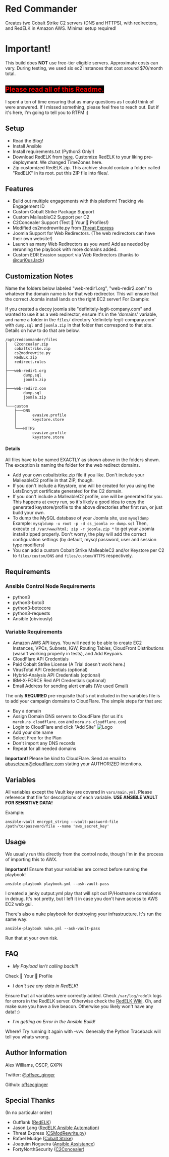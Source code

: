Red Commander
=========

Creates two Cobalt Strike C2 servers (DNS and HTTPS), with redirectors, and RedELK in Amazon AWS. Minimal setup required!

# Important!
This build does **NOT** use free-tier eligible servers. Approximate costs can vary. During testing, we used six ec2 instances that cost around $70/month total.

## <span style="color:red;background-color:black;"> Please read all of this Readme. </span>
I spent a ton of time ensuring that as many questions as I could think of were answered. If I missed something, please feel free to reach out. But if it's here, I'm going to tell you to RTFM :)

Setup
-------------
* Read the Blog!
* Install Ansible
* Install requirements.txt (Python3 Only!)
* Download RedELK from [here](https://github.com/outflanknl/RedELK). Customize RedELK to your liking pre-deployment. We changed TimeZones here.
* Zip customized RedELK.zip. This archive should contain a folder called "RedELK" in its root. put this ZIP file into files/.

Features
--------

* Build out multiple engagements with this platform! Tracking via Engagement ID
* Custom Cobalt Strike Package Support
* Custom MalleableC2 Support per C2
* C2Concealer Support (Test 👏 Your 👏 Profiles!)
* Modified cs2modrewrite.py from [Threat Express](https://github.com/threatexpress/cs2modrewrite)
* Joomla Support for Web Redirectors. (The web redirectors can have their own website!)
* Launch as many Web Redirectors as you want! Add as needed by rerunning the playbook with more domains added.
* Custom EDR Evasion support via Web Redirectors (thanks to [@curi0usJack](https://twitter.com/curi0usJack))

Customization Notes
---
Name the folders below labeled "web-redir1.org", "web-redir2.com" to whatever the domain name is for that web redirector. This will ensure that the correct Joomla install lands on the right EC2 server!
For Example:

If you created a decoy joomla site "definitely-legit-company.com" and wanted to use it as a web redirector, ensure it's in the 'domains' variable, and name a folder in the `files/` directory 'definitely-legit-company.com' with `dump.sql` and `joomla.zip` in that folder that correspond to that site. Details on how to do that are below.

```
/opt/redcommander/files
│   C2concealer.zip
│   cobaltstrike.zip
│   cs2modrewrite.py
│   RedELK.zip
│   redirect.rules
│
├───web-redir1.org
│       dump.sql
│       joomla.zip
│
├───web-redir2.com
│       dump.sql
│       joomla.zip
│
└───custom
    ├───DNS
    │       evasive.profile
    │       keystore.store
    │
    └───HTTPS
            evasive.profile
            keystore.store
```
#### Details
All files have to be named EXACTLY as shown above in the folders shown. The exception is naming the folder for the web redirect domains.
* Add your own cobaltstrike.zip file if you like. Don't include your MalleableC2 profile in that ZIP, though.
* If you don't include a Keystore, one will be created for you using the LetsEncrypt certificate generated for the C2 domain.
* If you don't include a MalleableC2 profile, one will be generated for you. This happens at every run, so it's likely a good idea to copy the generated keystore/profile to the above directories after first run, or just build your own.
* To dump the MySQL database of your Joomla site, use `mysqldump`
 Example: `mysqldump -u root -p -d cs_joomla >> dump.sql`
 Then, execute `cd /var/www/html; zip -r joomla.zip *` to get your Joomla install zipped properly. Don't worry, the play will add the correct configuration settings (by default, mysql password, user and session type modifiers)
* You can add a custom Cobalt Strike MalleableC2 and/or Keystore per C2 to `files/custom/DNS` and `files/custom/HTTPS` respectively.

Requirements
------------

### Ansible Control Node Requirements

* python3
* python3-boto3
* python3-botocore
* python3-requests
* Ansible (obviously)

### Variable Requirements

* Amazon AWS API keys. You will need to be able to create EC2 Instances, VPCs, Subnets, IGW, Routing Tables, CloudFront Distributions (wasn't working properly in tests), and Add Keypairs.
* CloudFlare API Credentials
* Paid Cobalt Strike License (A Trial doesn't work here.)
* VirusTotal API Credentials (optional)
* Hybrid-Analysis API Credentials (optional)
* IBM-X-FORCE Red API Credentials (optional)
* Email Address for sending alert emails (We used Gmail)

The only **REQUIRED** pre-requisite that's not included in the variables file is to add your campaign domains to CloudFlare. The simple steps for that are:

* Buy a domain
* Assign Domain DNS servers to CloudFlare (for us it's `marek.ns.cloudflare.com` and `nora.ns.cloudflare.com`)
* Login to CloudFlare and click "Add Site"
 ![Logo](images/cloudflare_add_site.png)
* Add your site name
* Select Free for the Plan
* Don't import any DNS records
* Repeat for all needed domains

**Important!** Please be kind to CloudFlare. Send an email to [abuseteam@cloudflare.com](abuseteam@cloudflare.com) stating your AUTHORIZED intentions.

Variables
----------
All variables except the Vault key are covered in `vars/main.yml`. Please reference that file for descriptions of each variable. **USE ANSIBLE VAULT FOR SENSITIVE DATA!**

Example:

`ansible-vault encrypt_string --vault-password-file /path/to/password/file --name 'aws_secret_key'`

Usage
----------------
We usually run this directly from the control node, though I'm in the process of importing this to AWX.

**Important!** Ensure that your variables are correct before running the playbook!

`ansible-playbook playbook.yml --ask-vault-pass`

I created a janky output.yml play that will spit out IP/Hostname correlations in debug. It's not pretty, but I left it in case you don't have access to AWS EC2 web gui.

There's also a nuke playbook for destroying your infrastructure. It's run the same way:

`ansible-playbook nuke.yml --ask-vault-pass`

Run that at your own risk.

FAQ
---

- _My Payload isn't calling back!!!_

 Check 👏 Your 👏 Profile

- _I don't see any data in RedELK!_
 
 Ensure that all variables were correctly added. Check `/var/log/redelk` logs for errors in the RedELK server. Otherwise check the [RedELK Wiki](https://github.com/outflanknl/RedELK/wiki). Oh, and make sure you have a live beacon. Otherwise you likely won't have any data! :)

- _I'm getting an Error in the Ansible Build!_

 Where? Try running it again with -vvv. Generally the Python Traceback will tell you whats wrong.

Author Information
------------------
Alex Williams, OSCP, GXPN

Twitter: [@offsec_ginger](https://twitter.com/offsec_ginger)

Github: [offsecginger](https://github.com/offsecginger)

Special Thanks
---
(In no particular order)

- Outflank ([RedELK](https://github.com/outflanknl/RedELK))
- Jason Lang ([RedELK Ansible Automation](https://github.com/curi0usJack/ansible-redelk))
- Threat Express ([CSModRewrite.py](https://github.com/threatexpress/cs2modrewrite))
- Rafael Mudge ([Cobalt Strike](https://twitter.com/armitagehacker))
- Joaquim Nogueira ([Ansible Assistance](https://twitter.com/lkys37en))
- FortyNorthSecurity ([C2Concealer](https://github.com/FortyNorthSecurity/C2concealer))
